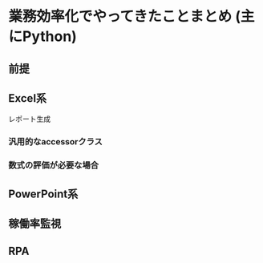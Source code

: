 # 業務効率化でやってきたことまとめ (主にPython)

## 前提

## Excel系

レポート生成

### 汎用的なaccessorクラス

### 数式の評価が必要な場合

## PowerPoint系

## 稼働率監視

## RPA

